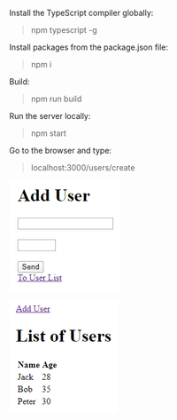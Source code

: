 Install the TypeScript compiler globally:

> npm typescript -g

Install packages from the package.json file:

> npm i

Build:

> npm run build

Run the server locally:

> npm start

Go to the browser and type:

> localhost:3000/users/create

![AddUser](https://raw.githubusercontent.com/8Observer8/mvc-model-as-array-in-typescript/master/screenshots/AddUser.png)

![ListOfUsers](https://raw.githubusercontent.com/8Observer8/mvc-model-as-array-in-typescript/master/screenshots/ListOfUsers.png)
